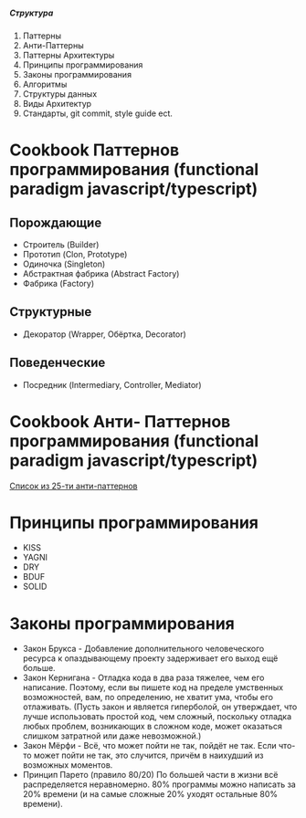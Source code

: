 ##### Структура
1. Паттерны
2. Анти-Паттерны
3. Паттерны Архитектуры
4. Принципы программирования
5. Законы программирования
6. Алгоритмы
7. Структуры данных
8. Виды Архитектур
9. Стандарты, git commit, style guide ect.

# Cookbook Паттернов программирования (functional paradigm javascript/typescript)

## Порождающие
- Строитель (Builder)
- Прототип (Clon, Prototype)
- Одиночка (Singleton)
- Абстрактная фабрика (Abstract Factory)
- Фабрика (Factory)
  

## Структурные
- Декоратор (Wrapper, Обёртка, Decorator)

## Поведенческие
- Посредник (Intermediary, Controller, Mediator)

# Cookbook Анти- Паттернов программирования (functional paradigm javascript/typescript)
[Список из 25-ти анти-паттернов ](https://github.com/cossack-don/cookbook-patterns/blob/main/anti-patterns.md)

# Принципы программирования
- KISS
- YAGNI
- DRY
- BDUF
- SOLID

# Законы программирования
- Закон Брукса - Добавление дополнительного человеческого ресурса к опаздывающему проекту задерживает его выход ещё больше.
- Закон Кернигана - Отладка кода в два раза тяжелее, чем его написание. Поэтому, если вы пишете код на пределе умственных возможностей, вам, по определению, не хватит ума, чтобы его отлаживать.
(Пусть закон и является гиперболой, он утверждает, что лучше использовать простой код, чем сложный, поскольку отладка любых проблем, возникающих в сложном коде, может оказаться слишком затратной или даже невозможной.)
- Закон Мёрфи - Всё, что может пойти не так, пойдёт не так. Если что-то может пойти не так, это случится, причём в наихудший из возможных моментов.
- Принцип Парето (правило 80/20) По большей части в жизни всё распределяется неравномерно. 80% программы можно написать за 20% времени (и на самые сложные 20% уходят остальные 80% времени).
